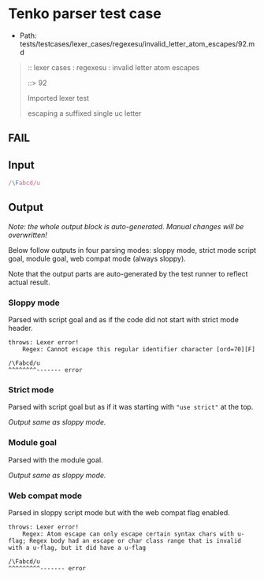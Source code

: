 # Tenko parser test case

- Path: tests/testcases/lexer_cases/regexesu/invalid_letter_atom_escapes/92.md

> :: lexer cases : regexesu : invalid letter atom escapes
>
> ::> 92
>
> Imported lexer test
>
> escaping a suffixed single uc letter

## FAIL

## Input

`````js
/\Fabcd/u
`````

## Output

_Note: the whole output block is auto-generated. Manual changes will be overwritten!_

Below follow outputs in four parsing modes: sloppy mode, strict mode script goal, module goal, web compat mode (always sloppy).

Note that the output parts are auto-generated by the test runner to reflect actual result.

### Sloppy mode

Parsed with script goal and as if the code did not start with strict mode header.

`````
throws: Lexer error!
    Regex: Cannot escape this regular identifier character [ord=70][F]

/\Fabcd/u
^^^^^^^^------- error
`````

### Strict mode

Parsed with script goal but as if it was starting with `"use strict"` at the top.

_Output same as sloppy mode._

### Module goal

Parsed with the module goal.

_Output same as sloppy mode._

### Web compat mode

Parsed in sloppy script mode but with the web compat flag enabled.

`````
throws: Lexer error!
    Regex: Atom escape can only escape certain syntax chars with u-flag; Regex body had an escape or char class range that is invalid with a u-flag, but it did have a u-flag

/\Fabcd/u
^^^^^^^^^------- error
`````


